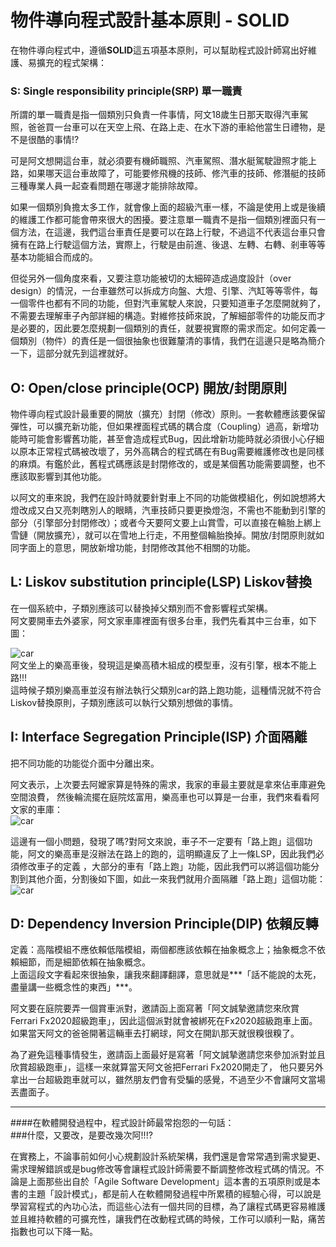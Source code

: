# 物件導向程式設計基本原則 - SOLID

在物件導向程式中，遵循**SOLID**這五項基本原則，可以幫助程式設計師寫出好維護、易擴充的程式架構：
  
### S: Single responsibility principle(SRP) 單一職責  
所謂的單一職責是指一個類別只負責一件事情，阿文18歲生日那天取得汽車駕照，爸爸買一台車可以在天空上飛、在路上走、在水下游的車給他當生日禮物，是不是很酷的事情!?  
  
可是阿文想開這台車，就必須要有機師職照、汽車駕照、潛水艇駕駛證照才能上路，如果哪天這台車故障了，可能要修飛機的技師、修汽車的技師、修潛艇的技師三種專業人員一起查看問題在哪邊才能排除故障。  
  
如果一個類別負擔太多工作，就會像上面的超級汽車一樣，不論是使用上或是後續的維護工作都可能會帶來很大的困擾。要注意單一職責不是指一個類別裡面只有一個方法，在這邊，我們這台車責任是要可以在路上行駛，不過這不代表這台車只會擁有在路上行駛這個方法，實際上，行駛是由前進、後退、左轉、右轉、剎車等等基本功能組合而成的。  
  
但從另外一個角度來看，又要注意功能被切的太細碎造成過度設計（over design）的情況，一台車雖然可以拆成方向盤、大燈、引擎、汽缸等等零件，每一個零件也都有不同的功能，但對汽車駕駛人來說，只要知道車子怎麼開就夠了，不需要去理解車子內部詳細的構造。對維修技師來說，了解細部零件的功能反而才是必要的，因此要怎麼規劃一個類別的責任，就要視實際的需求而定。如何定義一個類別（物件）的責任是一個很抽象也很難釐清的事情，我們在這邊只是略為簡介一下，這部分就先到這裡就好。  
  
## O: Open/close principle(OCP)  開放/封閉原則 
物件導向程式設計最重要的開放（擴充）封閉（修改）原則。一套軟體應該要保留彈性，可以擴充新功能，但如果裡面程式碼的耦合度（Coupling）過高，新增功能時可能會影響舊功能，甚至會造成程式Bug，因此增新功能時就必須很小心仔細以原本正常程式碼被改壞了，另外高耦合的程式碼在有Bug需要維護修改也是同樣的麻煩。有鑑於此，舊程式碼應該是封閉修改的，或是某個舊功能需要調整，也不應該取影響到其他功能。  
  
以阿文的車來說，我們在設計時就要針對車上不同的功能做模組化，例如說想將大燈改成又白又亮刺瞎別人的眼睛，汽車技師只要更換燈泡，不需也不能動到引擎的部分（引擎部分封閉修改）；或者今天要阿文要上山賞雪，可以直接在輪胎上綁上雪鏈（開放擴充），就可以在雪地上行走，不用整個輪胎換掉。開放/封閉原則就如同字面上的意思，開放新增功能，封閉修改其他不相關的功能。  
  

## L: Liskov substitution principle(LSP)   Liskov替換  
在一個系統中，子類別應該可以替換掉父類別而不會影響程式架構。  
阿文要開車去外婆家，阿文家車庫裡面有很多台車，我們先看其中三台車，如下圖：  	
   
![car](image/car.png)  
阿文坐上的樂高車後，發現這是樂高積木組成的模型車，沒有引擎，根本不能上路!!!  
這時候子類別樂高車並沒有辦法執行父類別car的路上跑功能，這種情況就不符合Liskov替換原則，子類別應該可以執行父類別想做的事情。  

## I: Interface Segregation Principle(ISP) 介面隔離
把不同功能的功能從介面中分離出來。 

阿文表示，上次要去阿嬤家算是特殊的需求，我家的車最主要就是拿來佔車庫避免空間浪費，
然後輪流擺在庭院炫富用，樂高車也可以算是一台車，我們來看看阿文家的車庫：    
![car](image/car2.png)  
  
這邊有一個小問題，發現了嗎?對阿文來說，車子不一定要有「路上跑」這個功能，阿文的樂高車是沒辦法在路上的跑的，這明顯違反了上一條LSP，因此我們必須修改車子的定義
，大部分的車有「路上跑」功能，因此我們可以將這個功能分割到其他介面，分割後如下圖，如此一來我們就用介面隔離「路上跑」這個功能：    
![car](image/car3.png)


## D: Dependency Inversion Principle(DIP) 依賴反轉
定義：高階模組不應依賴低階模組，兩個都應該依賴在抽象概念上；抽象概念不依賴細節，而是細節依賴在抽象概念。  
上面這段文字看起來很抽象，讓我來翻譯翻譯，意思就是***「話不能說的太死，盡量講一些概念性的東西」***。  
  
阿文要在庭院要弄一個賞車派對，邀請函上面寫著「阿文誠摯邀請您來欣賞Ferrari Fx2020超級跑車」，因此這個派對就會被綁死在Fx2020超級跑車上面。如果當天阿文的爸爸開著這輛車去打網球，阿文在開趴那天就很糗很糗了。  
  
為了避免這種事情發生，邀請函上面最好是寫著「阿文誠摯邀請您來參加派對並且欣賞超級跑車」，這樣一來就算當天阿文爸把Ferrari Fx2020開走了， 他只要另外拿出一台超級跑車就可以，雖然朋友們會有受騙的感覺，不過至少不會讓阿文當場丟盡面子。  
  

- - - 
####在軟體開發過程中，程式設計師最常抱怨的一句話：  
###什麼，又要改，是要改幾次阿!!!?  
  
在實務上，不論事前如何小心規劃設計系統架構，我們還是會常常遇到需求變更、需求理解錯誤或是bug修改等會讓程式設計師需要不斷調整修改程式碼的情況。不論是上面那些出自於「Agile Software Development」這本書的五項原則或是本書的主題「設計模式」，都是前人在軟體開發過程中所累積的經驗心得，可以說是學習寫程式的內功心法，而這些心法有一個共同的目標，為了讓程式碼更容易維護並且維持軟體的可擴充性，讓我們在改動程式碼的時候，工作可以順利一點，痛苦指數也可以下降一點。  




